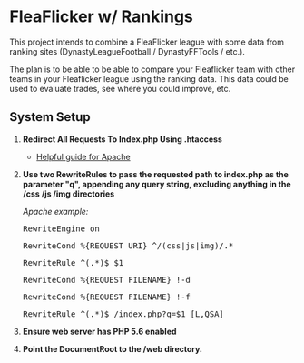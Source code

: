 # FleaFlicker w/ Rankings

This project intends to combine a FleaFlicker league with some data from ranking sites (DynastyLeagueFootball / DynastyFFTools / etc.).

The plan is to be able to be able to compare your Fleaflicker team with other teams in your Fleaflicker league using the ranking data. This data could be used to evaluate trades, see where you could improve, etc.


## System Setup

1. <strong>Redirect All Requests To Index.php Using .htaccess</strong>
    * [Helpful guide for Apache](http://jrgns.net/redirect_request_to_index/index.html)
2. <strong>Use two RewriteRules to pass the requested path to index.php as the parameter "q", appending any query string, excluding anything in the /css /js /img directories</strong>

    <em>Apache example:</em>
    <pre>RewriteEngine on</pre>
    <pre>RewriteCond %{REQUEST_URI} ^/(css|js|img)/.*</pre>
    <pre>RewriteRule ^(.*)$ $1</pre>

    <pre>RewriteCond %{REQUEST_FILENAME} !-d</pre>
    <pre>RewriteCond %{REQUEST_FILENAME} !-f</pre>
    <pre>RewriteRule ^(.*)$ /index.php?q=$1 [L,QSA]</pre>
3. <strong>Ensure web server has PHP 5.6 enabled</strong>
4. <strong>Point the DocumentRoot to the /web directory.</strong>
